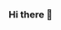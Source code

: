 ### Hi there 👋

<!--
**TaeDongUm/taedongum** is a ✨ _special_ ✨ repository because its `README.md` (this file) appears on your GitHub profile.

- 🌱 I’m currently learning java, backend, english speaking for going abroad, 
- 📫 How to reach me: taedong.um@gmail.com

[![Solved.ac etdong](http://mazassumnida.wtf/api/generate_badge?boj={handle})](https://solved.ac/profile/etdong))
